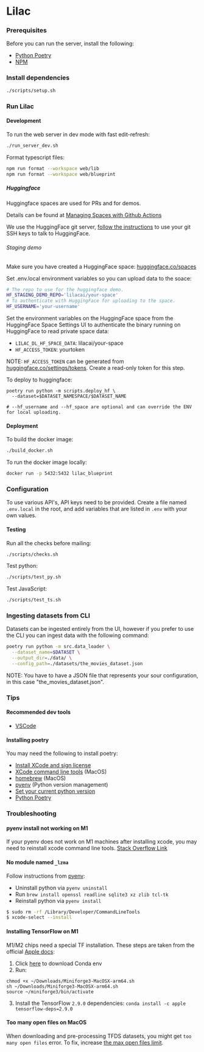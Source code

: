 # Lilac

### Prerequisites

Before you can run the server, install the following:

- [Python Poetry](https://pypi.org/project/poetry/)
- [NPM](https://docs.npmjs.com/downloading-and-installing-node-js-and-npm)

### Install dependencies

```sh
./scripts/setup.sh
```

### Run Lilac

#### Development

To run the web server in dev mode with fast edit-refresh:

```sh
./run_server_dev.sh
```

Format typescript files:

```sh
npm run format --workspace web/lib
npm run format --workspace web/blueprint
```

##### Huggingface

Huggingface spaces are used for PRs and for demos.

Details can be found at [Managing Spaces with Github Actions](https://huggingface.co/docs/hub/spaces-github-actions)

We use the HuggingFace git server, [follow the instructions](https://huggingface.co/docs/hub/repositories-getting-started) to use your git SSH keys to talk to HuggingFace.

###### Staging demo

Make sure you have created a HuggingFace space: [huggingface.co/spaces](https://huggingface.co/spaces)

Set .env.local environment variables so you can upload data to the soace:

```sh
# The repo to use for the huggingface demo.
HF_STAGING_DEMO_REPO='lilacai/your-space'
# To authenticate with HuggingFace for uploading to the space.
HF_USERNAME='your-username'
```

Set the environment variables on the HuggingFace space from the HuggingFace Space Settings UI to
authenticate the binary running on HuggingFace to read private space data:

- `LILAC_DL_HF_SPACE_DATA`: lilacai/your-space
- `HF_ACCESS_TOKEN`: yourtoken

NOTE: `HF_ACCESS_TOKEN` can be generated from [huggingface.co/settings/tokens](https://huggingface.co/settings/tokens). Create a read-only token for this step.

To deploy to huggingface:

```
poetry run python -m scripts.deploy_hf \
  --dataset=$DATASET_NAMESPACE/$DATASET_NAME

# --hf_username and --hf_space are optional and can override the ENV for local uploading.
```

#### Deployment

To build the docker image:

```sh
./build_docker.sh
```

To run the docker image locally:

```sh
docker run -p 5432:5432 lilac_blueprint
```

### Configuration

To use various API's, API keys need to be provided. Create a file named `.env.local` in the root, and add variables that are listed in `.env` with your own values.

#### Testing

Run all the checks before mailing:

```sh
./scripts/checks.sh
```

Test python:

```sh
./scripts/test_py.sh
```

Test JavaScript:

```sh
./scripts/test_ts.sh
```

### Ingesting datasets from CLI

Datasets can be ingested entirely from the UI, however if you prefer to use the CLI you can ingest data with the following command:

```sh
poetry run python -m src.data_loader \
  --dataset_name=$DATASET \
  --output_dir=./data/ \
  --config_path=./datasets/the_movies_dataset.json
```

NOTE: You have to have a JSON file that represents your sour configuration, in this case
"the_movies_dataset.json".

### Tips

#### Recommended dev tools

- [VSCode](https://code.visualstudio.com/)

#### Installing poetry

You may need the following to install poetry:

- [Install XCode and sign license](https://apps.apple.com/us/app/xcode/id497799835?mt=12)
- [XCode command line tools](https://mac.install.guide/commandlinetools/4.html) (MacOS)
- [homebrew](https://brew.sh/) (MacOS)
- [pyenv](https://github.com/pyenv/pyenv) (Python version management)
- [Set your current python version](./.python-version)
- [Python Poetry](https://pypi.org/project/poetry/)

### Troubleshooting

#### pyenv install not working on M1

If your pyenv does not work on M1 machines after installing xcode, you may need to reinstall xcode command line tools. [Stack Overflow Link](https://stackoverflow.com/questions/65778888/pyenv-configure-error-c-compiler-cannot-create-executables)

#### No module named `_lzma`

Follow instructions from [pyenv](https://github.com/pyenv/pyenv/wiki#suggested-build-environment):

- Uninstall python via `pyenv uninstall`
- Run `brew install openssl readline sqlite3 xz zlib tcl-tk`
- Reinstall python via `pyenv install`

```sh
$ sudo rm -rf /Library/Developer/CommandLineTools
$ xcode-select --install
```

#### Installing TensorFlow on M1

M1/M2 chips need a special TF installation. These steps are taken from the official
[Apple docs](https://developer.apple.com/metal/tensorflow-plugin/):

1. Click [here](https://github.com/conda-forge/miniforge/releases/latest/download/Miniforge3-MacOSX-arm64.sh) to download Conda env
2. Run:

```
chmod +x ~/Downloads/Miniforge3-MacOSX-arm64.sh
sh ~/Downloads/Miniforge3-MacOSX-arm64.sh
source ~/miniforge3/bin/activate
```

3. Install the TensorFlow `2.9.0` dependencies: `conda install -c apple tensorflow-deps=2.9.0`

#### Too many open files on MacOS

When downloading and pre-processing TFDS datasets, you might get `too many open files`
error. To fix, increase [the max open files limit](https://superuser.com/a/1679740).
